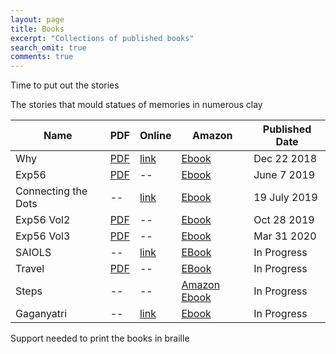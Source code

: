 ```yaml
---
layout: page
title: Books
excerpt: "Collections of published books"
search_omit: true
comments: true
---
```


Time to put out the stories

The stories that mould statues of memories in numerous clay

| Name | PDF | Online | Amazon | Published Date|
|---|---|---|---|---|
| Why | [PDF](https://gaganyatri.com/assets/pdf/why_vol_1.PDF) | [link](https://gaganyatri.com/tags/#why) | [Ebook](https://amzn.to/2PUILxX)| Dec 22 2018 |
| Exp56 |[PDF](https://gaganyatri.com/assets/pdf/exp56_vol_1.PDF)|--|[Ebook](https://amzn.to/312nYzJ)|June 7 2019|
| Connecting the Dots |--|[link](https://slabs.tech/connectingthedots.com/) |[Ebook](https://amzn.to/2FRIt9b)|19 July 2019|
| Exp56 Vol2 |[PDF](https://gaganyatri.com/assets/pdf/exp56_vol_2.PDF)|--|[Ebook](https://amzn.to/37rJFM5)|Oct 28 2019|
| Exp56 Vol3 |[PDF](https://gaganyatri.com/assets/pdf/exp56_vol_3.PDF)|--|[Ebook](https://amzn.to/2ynCIz5)|Mar 31 2020|
| SAIOLS |--|[link](https://gaganyatri.com/tags/#saiols)|[EBook](https://amzn.to/2ZIuRFs)|In Progress|
| Travel |[PDF](https://gaganyatri.com/assets/pdf/travel_vol_1.PDF)|--|[EBook](https://amzn.to/2FJYONr)|In Progress|
| Steps |--|--|[Amazon Ebook](https://amzn.to/2Jqp8jx)|In Progress|
| Gaganyatri |--|[link](https://gaganyatri.com/tags/#books-ggyn)| [ Ebook](https://amzn.to/312nYzJ) | In Progress |

Support needed to print the books in braille
